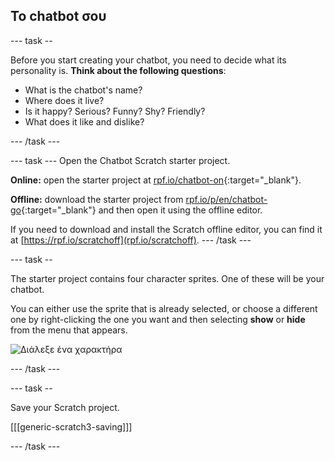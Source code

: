 ## Το chatbot σου

\--- task --

Before you start creating your chatbot, you need to decide what its personality is. **Think about the following questions**:

+ What is the chatbot's name?
+ Where does it live?
+ Is it happy? Serious? Funny? Shy? Friendly?
+ What does it like and dislike?

\--- /task \---

\--- task \--- Open the Chatbot Scratch starter project.

**Online:** open the starter project at [rpf.io/chatbot-on](http://rpf.io/chatbot-on){:target="_blank"}.

**Offline:** download the starter project from [rpf.io/p/en/chatbot-go](http://rpf.io/p/en/chatbot-go){:target="_blank"} and then open it using the offline editor.

If you need to download and install the Scratch offline editor, you can find it at [https://rpf.io/scratchoff](rpf.io/scratchoff). \--- /task \---

\--- task --

The starter project contains four character sprites. One of these will be your chatbot.

You can either use the sprite that is already selected, or choose a different one by right-clicking the one you want and then selecting **show** or **hide** from the menu that appears.

![Διάλεξε ένα χαρακτήρα](images/chatbot-characters.png)

\--- /task \---

\--- task --

Save your Scratch project.

[[[generic-scratch3-saving]]]

\--- /task \---